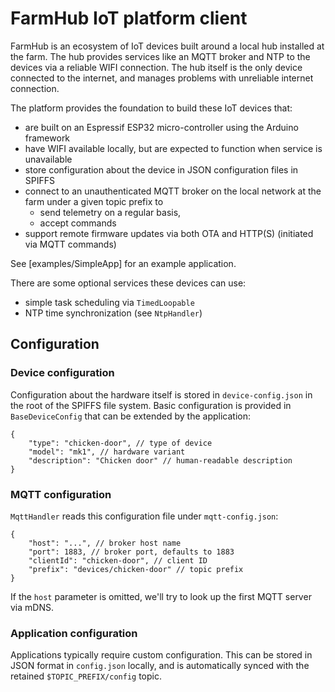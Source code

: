 # FarmHub IoT platform client

FarmHub is an ecosystem of IoT devices built around a local hub installed at the farm.
The hub provides services like an MQTT broker and NTP to the devices via a reliable WIFI connection.
The hub itself is the only device connected to the internet, and manages problems with unreliable internet connection.

The platform provides the foundation to build these IoT devices that:

- are built on an Espressif ESP32 micro-controller using the Arduino framework
- have WIFI available locally, but are expected to function when service is unavailable
- store configuration about the device in JSON configuration files in SPIFFS
- connect to an unauthenticated MQTT broker on the local network at the farm under a given topic prefix to
  - send telemetry on a regular basis,
  - accept commands
- support remote firmware updates via both OTA and HTTP(S) (initiated via MQTT commands)

See [examples/SimpleApp] for an example application.

There are some optional services these devices can use:

- simple task scheduling via `TimedLoopable`
- NTP time synchronization (see `NtpHandler`)

## Configuration

### Device configuration

Configuration about the hardware itself is stored in `device-config.json` in the root of the SPIFFS file system.
Basic configuration is provided in `BaseDeviceConfig` that can be extended by the application:

```jsonc
{
    "type": "chicken-door", // type of device
    "model": "mk1", // hardware variant
    "description": "Chicken door" // human-readable description
}
```

### MQTT configuration

`MqttHandler` reads this configuration file under `mqtt-config.json`:

```jsonc
{
    "host": "...", // broker host name
    "port": 1883, // broker port, defaults to 1883
    "clientId": "chicken-door", // client ID
    "prefix": "devices/chicken-door" // topic prefix
}
```

If the `host` parameter is omitted, we'll try to look up the first MQTT server via mDNS.

### Application configuration

Applications typically require custom configuration.
This can be stored in JSON format in `config.json` locally, and is automatically synced with the retained `$TOPIC_PREFIX/config` topic.
